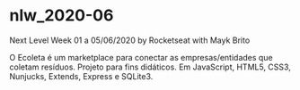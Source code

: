 # nlw_2020-06
Next Level Week 01 a 05/06/2020 by Rocketseat with Mayk Brito

O Ecoleta é um marketplace para conectar as empresas/entidades que coletam resíduos. Projeto para fins didáticos. Em JavaScript, HTML5, CSS3, Nunjucks, Extends, Express e SQLite3.
